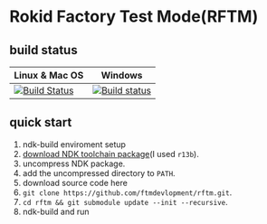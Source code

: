 Rokid Factory Test Mode(RFTM)
=============================

build status
-------------

|               Linux & Mac OS               |                     Windows                    |
|--------------------------------------------|------------------------------------------------|
| [![Build Status][travis-badge]][travis-ci] | [![Build status][appveyor-badge]][appveyor-ci] |

[travis-ci]:https://travis-ci.org/ftmdevlopment/rftm
[travis-badge]: https://travis-ci.org/ftmdevlopment/rftm.svg?branch=master
[appveyor-ci]: https://ci.appveyor.com/project/xusiwei/rftm
[appveyor-badge]: https://ci.appveyor.com/api/projects/status/4qb35hl2f8fpi1wt?svg=true

quick start
------------

1. ndk-build enviroment setup
  1. [download NDK toolchain package](https://developer.android.com/ndk/downloads/index.html)(I used `r13b`).
  2. uncompress NDK package.
  3. add the uncompressed directory to `PATH`.
2. download source code here
  1. `git clone https://github.com/ftmdevlopment/rftm.git`.
  2. `cd rftm && git submodule update --init --recursive`.
3. ndk-build and run
